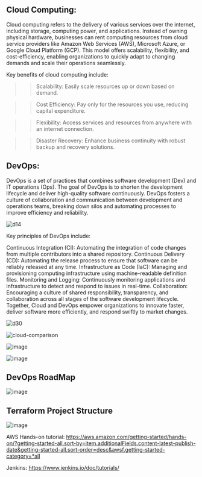 ## Cloud Computing:
Cloud computing refers to the delivery of various services over the internet, including storage, computing power, and applications. Instead of owning physical hardware, businesses can rent computing resources from cloud service providers like Amazon Web Services (AWS), Microsoft Azure, or Google Cloud Platform (GCP). This model offers scalability, flexibility, and cost-efficiency, enabling organizations to quickly adapt to changing demands and scale their operations seamlessly.

Key benefits of cloud computing include:

>>Scalability: Easily scale resources up or down based on demand.

>>Cost Efficiency: Pay only for the resources you use, reducing capital expenditure.

>>Flexibility: Access services and resources from anywhere with an internet connection.

>>Disaster Recovery: Enhance business continuity with robust backup and recovery solutions.

## DevOps:
DevOps is a set of practices that combines software development (Dev) and IT operations (Ops). The goal of DevOps is to shorten the development lifecycle and deliver high-quality software continuously. DevOps fosters a culture of collaboration and communication between development and operations teams, breaking down silos and automating processes to improve efficiency and reliability.

![d14](https://github.com/pankajsao11/cloud/assets/81400644/5aa1dfc3-8cf6-4988-bcb7-c655ee21d6ba)


Key principles of DevOps include:

Continuous Integration (CI): Automating the integration of code changes from multiple contributors into a shared repository.
Continuous Delivery (CD): Automating the release process to ensure that software can be reliably released at any time.
Infrastructure as Code (IaC): Managing and provisioning computing infrastructure using machine-readable definition files.
Monitoring and Logging: Continuously monitoring applications and infrastructure to detect and respond to issues in real-time.
Collaboration: Encouraging a culture of shared responsibility, transparency, and collaboration across all stages of the software development lifecycle.
Together, Cloud and DevOps empower organizations to innovate faster, deliver software more efficiently, and respond swiftly to market changes.

![d30](https://github.com/pankajsao11/cloud/assets/81400644/5282ade5-e405-4c8f-9299-a6a93ba4ceed)

![cloud-comparison](https://github.com/user-attachments/assets/18d55d3f-3e17-4a6f-98da-55a66336aced)

![image](https://github.com/user-attachments/assets/cac584fa-0cfe-476a-874b-da6e5d31ee55)

![image](https://github.com/user-attachments/assets/9237fe2a-917d-4228-9edf-605acf73137c)

## DevOps RoadMap
![image](https://github.com/user-attachments/assets/5e93d97a-6c48-4a13-8d02-3b3a9f676440)

## Terraform Project Structure
![image](https://github.com/user-attachments/assets/c0996524-040a-46ef-bd44-9c412879e78c)

AWS Hands-on tutorial: https://aws.amazon.com/getting-started/hands-on/?getting-started-all.sort-by=item.additionalFields.content-latest-publish-date&getting-started-all.sort-order=desc&awsf.getting-started-category=*all

Jenkins: https://www.jenkins.io/doc/tutorials/

